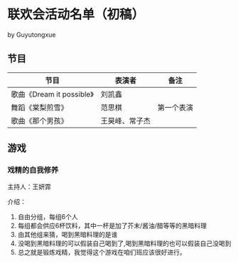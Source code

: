 # 联欢会活动名单（初稿）

by Guyutongxue

## 节目

| 节目 | 表演者 | 备注 |
|---|---|---|
|歌曲《Dream it possible》|刘凯鑫| |
|舞蹈《棠梨煎雪》|范思棋|第一个表演|
|歌曲《那个男孩》|王昊峰、常子杰| |

## 游戏

### 戏精的自我修养

主持人：王妍霏

介绍：

1. 自由分组，每组6个人
2. 每组都会供应6杯饮料，其中一杯是加了芥末/酱油/醋等等的黑暗料理
3. 由其他组来猜，喝到黑暗料理的是谁
4. 没喝到黑暗料理的可以假装自己喝到了,喝到黑暗料理的也可以假装自己没喝到
5. 总之就是锻炼戏精，我觉得这个游戏在咱们班应该很好进行。
